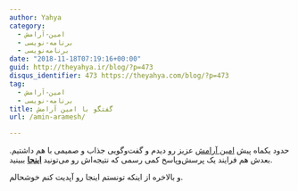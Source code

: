 ```yaml
---
author: Yahya
category:
  - امین-آرامش
  - برنامه-نویسی
  - برنامه‌نویسی
date: "2018-11-18T07:19:16+00:00"
guid: http://theyahya.ir/blog/?p=473
disqus_identifier: 473 https://theyahya.com/blog/?p=473
tag:
  - امین-آرامش
  - برنامه-نویسی
title: گفتگو با امین آرامش
url: /amin-aramesh/

---
```

حدود یکماه پیش [امین آرامش](http://aminaramesh.ir/) عزیز رو دیدم و گفت‌وگویی جذاب و صمیمی با هم داشتیم. بعدش هم فرایند یک پرسش‌وپاسخ کمی رسمی که نتیجه‌اش رو می‌تونید **[اینجا](http://aminaramesh.ir/1397/08/23/front-end-back-end-developer/)** ببینید.

و بالاخره از اینکه تونستم اینجا رو آپدیت کنم خوشحالم.
